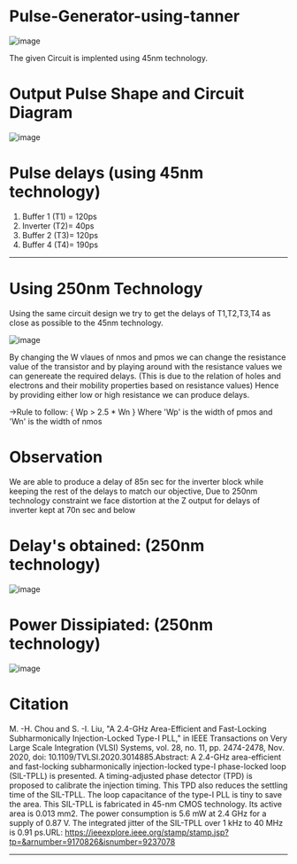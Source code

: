 # Pulse-Generator-using-tanner

![image](https://github.com/NishchalAV/Pulse-Generator-using-tanner/assets/94071455/4c1d47d6-d571-474f-802d-5d8f2dcd36df)

The given Circuit is implented using 45nm technology.

# Output Pulse Shape and Circuit Diagram
![image](https://github.com/NishchalAV/Pulse-Generator-using-tanner/assets/94071455/035313f7-d24b-44ea-b040-b5d2aff04eea)

# Pulse delays (using 45nm technology)
1) Buffer 1 (T1) = 120ps
2) Inverter (T2)= 40ps
3) Buffer 2 (T3)= 120ps
4) Buffer 4 (T4)= 190ps

------------------------------------------------------------------------------------------------------------------------------------------------------------------

# Using 250nm Technology

Using the same circuit design we try to get the delays of T1,T2,T3,T4 as close as possible to the 45nm technology.

![image](https://github.com/NishchalAV/Pulse-Generator-using-tanner/assets/94071455/3bf033ab-4a40-4501-9bab-803540911099)

By changing the W vlaues of nmos and pmos we can change the resistance value of the transistor and by playing around with the resistance values we can genereate the required delays.
(This is due to the relation of holes and electrons and their mobility properties based on resistance values)
Hence by providing either low or high resistance we can produce delays.

->Rule to follow:
   { Wp > 2.5 * Wn } 
Where 'Wp' is the width of pmos and 'Wn' is the width of nmos

# Observation
We are able to produce a delay of 85n sec for the inverter block while keeping the rest of the delays to match our objective, Due to 250nm technology constraint we face distortion at the Z output for delays of inverter kept at 70n sec and below

# Delay's obtained: (250nm technology)
![image](https://github.com/NishchalAV/Pulse-Generator-using-tanner/assets/94071455/8255d1d1-2ad9-459d-a33d-a6c84c498704)

# Power Dissipiated: (250nm technology)
![image](https://github.com/NishchalAV/Pulse-Generator-using-tanner/assets/94071455/695649d3-3a4e-4e58-b6da-5dc545155ae4)



# Citation

M. -H. Chou and S. -I. Liu, "A 2.4-GHz Area-Efficient and Fast-Locking Subharmonically Injection-Locked Type-I PLL," in IEEE Transactions on Very Large Scale Integration (VLSI) Systems, vol. 28, no. 11, pp. 2474-2478, Nov. 2020, doi: 10.1109/TVLSI.2020.3014885.Abstract: A 2.4-GHz area-efficient and fast-locking subharmonically injection-locked type-I phase-locked loop (SIL-TPLL) is presented. A timing-adjusted phase detector (TPD) is proposed to calibrate the injection timing. This TPD also reduces the settling time of the SIL-TPLL. The loop capacitance of the type-I PLL is tiny to save the area. This SIL-TPLL is fabricated in 45-nm CMOS technology. Its active area is 0.013 mm2. The power consumption is 5.6 mW at 2.4 GHz for a supply of 0.87 V. The integrated jitter of the SIL-TPLL over 1 kHz to 40 MHz is 0.91 ps.URL: https://ieeexplore.ieee.org/stamp/stamp.jsp?tp=&arnumber=9170826&isnumber=9237078

------------------------------------------------------------------------------------------------------------------------------------------------------------------

